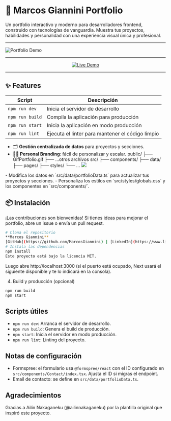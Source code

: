 # 🚀 Marcos Giannini Portfolio

Un portfolio interactivo y moderno para desarrolladores frontend, construido con tecnologías de vanguardia. Muestra tus proyectos, habilidades y personalidad con una experiencia visual única y profesional.

---

![Portfolio Demo](./GifPortfolio.gif)

---


<p align="center">
  <a href="https://portfolio-pi-vert-12.vercel.app/" target="_blank">
    <img src="https://img.shields.io/badge/Live%20Demo-00C853?style=for-the-badge&logo=vercel&logoColor=white" alt="Live Demo" />
  </a>
</p>

---

## ✨ Features
| Script           | Descripción                                 |
|------------------|---------------------------------------------|
| `npm run dev`    | Inicia el servidor de desarrollo            |
| `npm run build`  | Compila la aplicación para producción       |
| `npm run start`  | Inicia la aplicación en modo producción     |
| `npm run lint`   | Ejecuta el linter para mantener el código limpio |
- 🗂️ **Gestión centralizada de datos** para proyectos y secciones.
- 🧑‍💻 **Personal Branding**: fácil de personalizar y escalar.
public/
├── GifPortfolio.gif
├── ...otros archivos
src/
├── components/
├── data/
├── pages/
├── styles/
└── ...
  <img src="https://img.shields.io/badge/Formspree-EA4C89?style=for-the-badge&logo=formspree&logoColor=white" />
</p>
- Modifica los datos en `src/data/portfolioData.ts` para actualizar tus proyectos y secciones.
- Personaliza los estilos en `src/styles/globals.css` y los componentes en `src/components/`.

## 📦 Instalación
¡Las contribuciones son bienvenidas! Si tienes ideas para mejorar el portfolio, abre un issue o envía un pull request.
```bash
# Clona el repositorio
**Marcos Giannini**  
[GitHub](https://github.com/MarcosGiannini) | [LinkedIn](https://www.linkedin.com/in/marcosgiannini-dev/)
# Instala las dependencias
npm install
Este proyecto está bajo la licencia MIT.
```
Luego abre http://localhost:3000 (si el puerto está ocupado, Next usará el siguiente disponible y te lo indicará en la consola).

4) Build y producción (opcional)

```bash
npm run build
npm start
```

## Scripts útiles

- `npm run dev`: Arranca el servidor de desarrollo.
- `npm run build`: Genera el build de producción.
- `npm start`: Inicia el servidor en modo producción.
- `npm run lint`: Linting del proyecto.

## Notas de configuración

- Formspree: el formulario usa `@formspree/react` con el ID configurado en `src/components/Contact/index.tsx`. Ajusta el ID si migras el endpoint.
- Email de contacto: se define en `src/data/portfolioData.ts`.

## Agradecimientos

Gracias a Ailín Nakaganeku (@ailinnakaganeku) por la plantilla original que inspiró este proyecto.